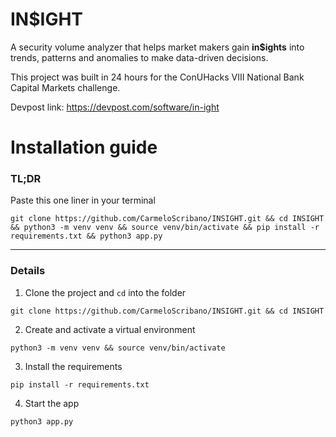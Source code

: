 # IN$IGHT
A security volume analyzer that helps market makers gain **in$ights** into trends, patterns and anomalies to make data-driven decisions.

This project was built in 24 hours for the ConUHacks VIII National Bank Capital Markets challenge.

Devpost link: https://devpost.com/software/in-ight
# Installation guide

### TL;DR
Paste this one liner in your terminal

`git clone https://github.com/CarmeloScribano/INSIGHT.git && cd INSIGHT && python3 -m venv venv && source venv/bin/activate && pip install -r requirements.txt && python3 app.py`
<hr/>

### Details
1. Clone the project and `cd` into the folder

`git clone https://github.com/CarmeloScribano/INSIGHT.git && cd INSIGHT`

2. Create and activate a virtual environment

`python3 -m venv venv && source venv/bin/activate`


3. Install the requirements

`pip install -r requirements.txt`


4. Start the app

`python3 app.py`

